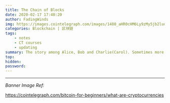 ```yaml
---
title: The Chain of Blocks
date: 2020-02-17 17:40:20
author: FadingWinds
img: https://images.cointelegraph.com/images/1480_aHR0cHM6Ly9zMy5jb2ludGVsZWdyYXBoLmNvbS9zdG9yYWdlL3VwbG9hZHMvdmlldy8wNmY3YTk1MDNiOWZiODg1ZGNlMjQ5ZDU3ZjA4OWIwMy5qcGc=.jpg
categories: Blockchain | 区块链
tags:
    - notes
    - CT courses
    - updating
summary: The story among Alice, Bob and Charlie(Carol). Sometimes more.
top:
hidden:
password:
---
```




****

*Banner Image Ref:*

https://cointelegraph.com/bitcoin-for-beginners/what-are-cryptocurrencies
